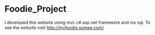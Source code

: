 # Foodie_Project
I developed this website using mvc c# asp.net framework and ms sql. To see the website visit http://myfoodie.somee.com/
